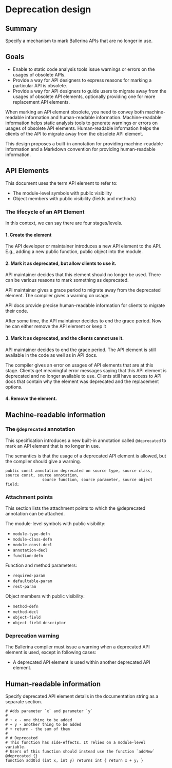 # Deprecation design
## Summary
Specify a mechanism to mark Ballerina APIs that are no longer in use.
## Goals 
- Enable to static code analysis tools issue warnings or errors on the usages of obsolete APIs.
- Provide a way for API designers to express reasons for marking a particular API is obsolete.
- Provide a way for API designers to guide users to migrate away from the usages of obsolete API elements, optionally providing one for more replacement API elements.

When marking an API element obsolete, you need to convey both machine-readable information and human-readable information. 
Machine-readable information helps static analysis tools to generate warnings or errors on usages of obsolete API elements. 
Human-readable information helps the clients of the API to migrate away from the obsolete API element. 

This design proposes a built-in annotation for providing machine-readable information and a Markdown convention for providing human-readable information. 

## API Elements 
This document uses the term API element to refer to:
- The module-level symbols with public visibility
- Object members with public visibility (fields and methods) 

### The lifecycle of an API Element 
In this context, we can say there are four stages/levels. 

#### 1. Create the element
The API developer or maintainer introduces a new API element to the API.
 E.g., adding a new public function, public object into the module.
#### 2. Mark it as deprecated, but allow clients to use it. 
API maintainer decides that this element should no longer be used. There can be various reasons to mark something as deprecated. 

API maintainer gives a grace period to migrate away from the deprecated element. The compiler gives a warning on usage.

API docs provide precise human-readable information for clients to migrate their code. 

After some time, the API maintainer decides to end the grace period. Now he can either remove the API element or keep it 
#### 3. Mark it as deprecated, and the clients cannot use it.
API maintainer decides to end the grace period. The API element is still available in the code as well as in API docs. 

The compiler gives an error on usages of API elements that are at this stage. Clients get meaningful error messages saying that this API element is deprecated and no longer available to use. Clients still have access to API docs that contain why the element was deprecated and the replacement options.
#### 4. Remove the element. 

## Machine-readable information
### The `@deprecated` annotation
This specification introduces a new built-in annotation called `@deprecated` to mark an API element that is no longer in use. 

The semantics is that the usage of a deprecated API element is allowed, but the compiler should give a warning.

```ballerina
public const annotation deprecated on source type, source class, source const, source annotation,
                source function, source parameter, source object field;
```

### Attachment points
This section lists the attachment points to which the @deprecated annotation can be attached.

The module-level symbols with public visibility:
- `module-type-defn`
- `module-class-defn`
- `module-const-decl`
- `annotation-decl`
- `function-defn`

Function and method parameters: 
- `required-param`
- `defaultable-param`
- `rest-param`

Object members with public visibility:
- `method-defn`
- `method-decl`
- `object-field`
- `object-field-descriptor`

### Deprecation warning 
The Ballerina compiler must issue a warning when a deprecated API element is used, except in following cases:
- A deprecated API element is used within another deprecated API element.

## Human-readable information
Specify deprecated API element details in the documentation string as a separate section.

```ballerina
# Adds parameter `x` and parameter `y`
#
# + x - one thing to be added
# + y - another thing to be added
# + return - the sum of them
#
# # Deprecated
# This function has side-effects. It relies on a module-level variable.  
# Users of this function should instead use the function `addNew`
@deprecated {}
function addOld (int x, int y) returns int { return x + y; }
```
